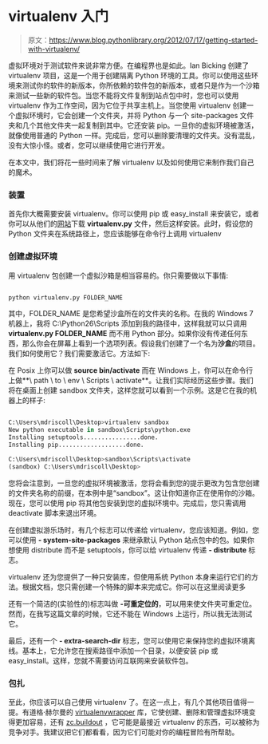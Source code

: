# virtualenv 入门

> 原文：<https://www.blog.pythonlibrary.org/2012/07/17/getting-started-with-virtualenv/>

虚拟环境对于测试软件来说非常方便。在编程界也是如此。Ian Bicking 创建了 virtualenv 项目，这是一个用于创建隔离 Python 环境的工具。你可以使用这些环境来测试你的软件的新版本，你所依赖的软件包的新版本，或者只是作为一个沙箱来测试一些新的软件包。当您不能将文件复制到站点包中时，您也可以使用 virtualenv 作为工作空间，因为它位于共享主机上。当您使用 virtualenv 创建一个虚拟环境时，它会创建一个文件夹，并将 Python 与一个 site-packages 文件夹和几个其他文件夹一起复制到其中。它还安装 pip。一旦你的虚拟环境被激活，就像使用普通的 Python 一样。完成后，您可以删除要清理的文件夹。没有混乱，没有大惊小怪。或者，您可以继续使用它进行开发。

在本文中，我们将花一些时间来了解 virtualenv 以及如何使用它来制作我们自己的魔术。

### 装置

首先你大概需要安装 virtualenv。你可以使用 pip 或 easy_install 来安装它，或者你可以从他们的[网站](http://www.virtualenv.org/en/latest/index.html)下载 **virtualenv.py** 文件，然后这样安装。此时，假设您的 Python 文件夹在系统路径上，您应该能够在命令行上调用 virtualenv

### 创建虚拟环境

用 virtualenv 包创建一个虚拟沙箱是相当容易的。你只需要做以下事情:

```py

python virtualenv.py FOLDER_NAME

```

其中，FOLDER_NAME 是您希望沙盒所在的文件夹的名称。在我的 Windows 7 机器上，我将 C:\Python26\Scripts 添加到我的路径中，这样我就可以只调用 **virtualenv.py FOLDER_NAME** 而不用 Python 部分。如果你没有传递任何东西，那么你会在屏幕上看到一个选项列表。假设我们创建了一个名为**沙盒**的项目。我们如何使用它？我们需要激活它。方法如下:

在 Posix 上你可以做 **source bin/activate** 而在 Windows 上，你可以在命令行上做**\ path \ to \ env \ Scripts \ activate**。让我们实际经历这些步骤。我们将在桌面上创建 sandbox 文件夹，这样您就可以看到一个示例。这是它在我的机器上的样子:

```py

C:\Users\mdriscoll\Desktop>virtualenv sandbox
New python executable in sandbox\Scripts\python.exe
Installing setuptools................done.
Installing pip...................done.

C:\Users\mdriscoll\Desktop>sandbox\Scripts\activate
(sandbox) C:\Users\mdriscoll\Desktop>

```

您将会注意到，一旦您的虚拟环境被激活，您将会看到您的提示更改为包含您创建的文件夹名称的前缀，在本例中是“sandbox”。这让你知道你正在使用你的沙箱。现在，您可以使用 pip 将其他包安装到您的虚拟环境中。完成后，您只需调用 deactivate 脚本来退出环境。

在创建虚拟游乐场时，有几个标志可以传递给 virtualenv，您应该知道。例如，您可以使用 **- system-site-packages** 来继承默认 Python 站点包中的包。如果你想使用 distribute 而不是 setuptools，你可以给 virtualenv 传递 **- distribute** 标志。

virtualenv 还为您提供了一种只安装库，但使用系统 Python 本身来运行它们的方法。根据文档，您只需创建一个特殊的脚本来完成它。你可以在这里阅读更多

还有一个简洁的(实验性的)标志叫做 **-可重定位的**，可以用来使文件夹可重定位。然而，在我写这篇文章的时候，它还不能在 Windows 上运行，所以我无法测试它。

最后，还有一个 **- extra-search-dir** 标志，您可以使用它来保持您的虚拟环境离线。基本上，它允许您在搜索路径中添加一个目录，以便安装 pip 或 easy_install。这样，您就不需要访问互联网来安装软件包。

### 包扎

至此，你应该可以自己使用 virtualenv 了。在这一点上，有几个其他项目值得一提。有道格·赫尔曼的 [virtualenvwrapper](http://www.doughellmann.com/projects/virtualenvwrapper/) 库，它使创建、删除和管理虚拟环境变得更加容易，还有 [zc.buildout](http://www.buildout.org/) ，它可能是最接近 virtualenv 的东西，可以被称为竞争对手。我建议把它们都看看，因为它们可能对你的编程冒险有所帮助。